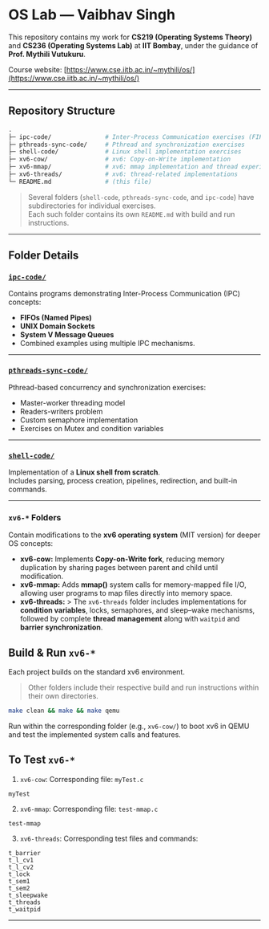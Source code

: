 

# OS Lab — Vaibhav Singh

This repository contains my work for **CS219 (Operating Systems Theory)** and **CS236 (Operating Systems Lab)** at **IIT Bombay**, under the guidance of **Prof. Mythili Vutukuru**.

Course website: [https://www.cse.iitb.ac.in/~mythili/os/](https://www.cse.iitb.ac.in/~mythili/os/)

----------

##  Repository Structure
```graphql
.
├─ ipc-code/               # Inter-Process Communication exercises (FIFOs, sockets, message queues, shared memory)
├─ pthreads-sync-code/     # Pthread and synchronization exercises
├─ shell-code/             # Linux shell implementation exercises
├─ xv6-cow/                # xv6: Copy-on-Write implementation
├─ xv6-mmap/               # xv6: mmap implementation and thread experiments
├─ xv6-threads/            # xv6: thread-related implementations
└─ README.md               # (this file)
```

> Several folders (`shell-code`, `pthreads-sync-code`, and `ipc-code`) have subdirectories for individual exercises.  
> Each such folder contains its own `README.md` with build and run instructions.

----------

##  Folder Details

### [`ipc-code/`](./ipc-code/)

Contains programs demonstrating Inter-Process Communication (IPC) concepts:
-   **FIFOs (Named Pipes)** 
-   **UNIX Domain Sockets**    
-   **System V Message Queues**    
-   Combined examples using multiple IPC mechanisms.
 ----------

### [`pthreads-sync-code/`](./pthreads-sync-code/)

Pthread-based concurrency and synchronization exercises:
-   Master-worker threading model
-   Readers-writers problem
-   Custom semaphore implementation
-   Exercises on Mutex and condition variables
----------
### [`shell-code/`](./shell-code/)
Implementation of a **Linux shell from scratch**.  
Includes parsing, process creation, pipelines, redirection, and built-in commands.

----------

### `xv6-*` Folders
Contain modifications to the **xv6 operating system** (MIT version) for deeper OS concepts:
- **xv6-cow:** Implements **Copy-on-Write fork**, reducing memory duplication by sharing pages between parent and child until modification.  
- **xv6-mmap:** Adds **mmap()**  system calls for memory-mapped file I/O, allowing user programs to map files directly into memory space.  
- **xv6-threads:** > The `xv6-threads` folder includes implementations for **condition variables**, locks, semaphores, and sleep–wake mechanisms, followed by complete **thread management** along with `waitpid` and **barrier synchronization**.

##  Build & Run ``xv6-*``
Each project builds on the standard xv6 environment.
> Other folders include their respective build and run instructions within their own directories.
```bash
make clean && make && make qemu
```
Run within the corresponding folder (e.g., `xv6-cow/`) to boot xv6 in QEMU and test the implemented system calls and features.

## To Test ``xv6-*``
1. ``xv6-cow``: Corresponding file: ``myTest.c``
```xv6
myTest
```
2. ``xv6-mmap``: Corresponding file: ``test-mmap.c``
```xv6
test-mmap
```
3. ``xv6-threads``: Corresponding test files and commands:
```xv6
t_barrier
t_l_cv1
t_l_cv2
t_lock
t_sem1
t_sem2
t_sleepwake
t_threads
t_waitpid
```
---

